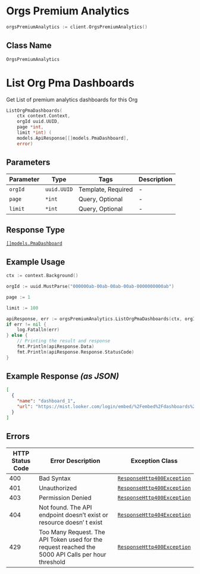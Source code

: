 # Orgs Premium Analytics

```go
orgsPremiumAnalytics := client.OrgsPremiumAnalytics()
```

## Class Name

`OrgsPremiumAnalytics`


# List Org Pma Dashboards

Get List of premium analytics dashboards for this Org

```go
ListOrgPmaDashboards(
    ctx context.Context,
    orgId uuid.UUID,
    page *int,
    limit *int) (
    models.ApiResponse[[]models.PmaDashboard],
    error)
```

## Parameters

| Parameter | Type | Tags | Description |
|  --- | --- | --- | --- |
| `orgId` | `uuid.UUID` | Template, Required | - |
| `page` | `*int` | Query, Optional | - |
| `limit` | `*int` | Query, Optional | - |

## Response Type

[`[]models.PmaDashboard`](../../doc/models/pma-dashboard.md)

## Example Usage

```go
ctx := context.Background()

orgId := uuid.MustParse("000000ab-00ab-00ab-00ab-0000000000ab")

page := 1

limit := 100

apiResponse, err := orgsPremiumAnalytics.ListOrgPmaDashboards(ctx, orgId, &page, &limit)
if err != nil {
    log.Fatalln(err)
} else {
    // Printing the result and response
    fmt.Println(apiResponse.Data)
    fmt.Println(apiResponse.Response.StatusCode)
}
```

## Example Response *(as JSON)*

```json
[
  {
    "name": "dashboard_1",
    "url": "https://mist.looker.com/login/embed/%2Fembed%2Fdashboards%2F1?group_ids=%5B3%5D&last_name=%22%22&models=%5B%22generic%22%5D&....."
  }
]
```

## Errors

| HTTP Status Code | Error Description | Exception Class |
|  --- | --- | --- |
| 400 | Bad Syntax | [`ResponseHttp400Exception`](../../doc/models/response-http-400-exception.md) |
| 401 | Unauthorized | [`ResponseHttp400Exception`](../../doc/models/response-http-400-exception.md) |
| 403 | Permission Denied | [`ResponseHttp400Exception`](../../doc/models/response-http-400-exception.md) |
| 404 | Not found. The API endpoint doesn’t exist or resource doesn’ t exist | [`ResponseHttp404Exception`](../../doc/models/response-http-404-exception.md) |
| 429 | Too Many Request. The API Token used for the request reached the 5000 API Calls per hour threshold | [`ResponseHttp400Exception`](../../doc/models/response-http-400-exception.md) |

